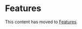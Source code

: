 # Features

This content has moved to [Features](https://grafana.com/docs/grafana-cloud/monitor-infrastructure/kubernetes-monitoring/configuration/helm-chart-config/helm-chart/#features).
